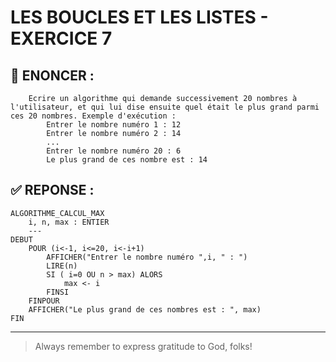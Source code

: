# LES BOUCLES ET LES LISTES - EXERCICE 7

## 🌟 ENONCER :
```
    Ecrire un algorithme qui demande successivement 20 nombres à l'utilisateur, et qui lui dise ensuite quel était le plus grand parmi ces 20 nombres. Exemple d'exécution :
        Entrer le nombre numéro 1 : 12
        Entrer le nombre numéro 2 : 14
        ...
        Entrer le nombre numéro 20 : 6
        Le plus grand de ces nombre est : 14
```

## ✅ REPONSE :

````
ALGORITHME_CALCUL_MAX
    i, n, max : ENTIER
    ---
DEBUT
    POUR (i<-1, i<=20, i<-i+1)
        AFFICHER("Entrer le nombre numéro ",i, " : ")
        LIRE(n)
        SI ( i=0 OU n > max) ALORS
            max <- i
        FINSI
    FINPOUR
    AFFICHER("Le plus grand de ces nombres est : ", max)
FIN 
````

--- 

> Always remember to express gratitude to God, folks!